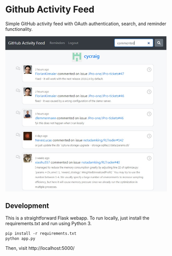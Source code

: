 # Github Activity Feed

Simple GitHub activity feed with OAuth authentication, search, and reminder functionality.

![Example Activity Feed](/static/capture.jpg)

## Development

This is a straightforward Flask webapp. To run locally, just install the requirements.txt and run using Python 3.

```
pip install -r requirements.txt
python app.py
```

Then, visit http://localhost:5000/
